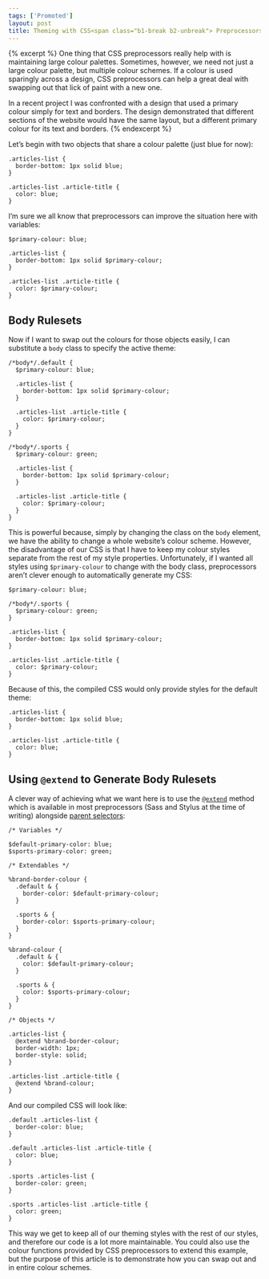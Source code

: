 ```yaml
---
tags: ['Promoted']
layout: post
title: Theming with CSS<span class="b1-break b2-unbreak"> Preprocessors</span>
---
```


{% excerpt %}
One thing that CSS preprocessors really help with is maintaining large colour palettes. Sometimes, however, we need not just a large colour palette, but multiple colour schemes. If a colour is used sparingly across a design, CSS preprocessors can help a great deal with swapping out that lick of paint with a new one.

In a recent project I was confronted with a design that used a primary colour simply for text and borders. The design demonstrated that different sections of the website would have the same layout, but a different primary colour for its text and borders.
{% endexcerpt %}

Let’s begin with two objects that share a colour palette (just blue for now):

    .articles-list {
      border-bottom: 1px solid blue;
    }

    .articles-list .article-title {
      color: blue;
    }

I’m sure we all know that preprocessors can improve the situation here with variables:

    $primary-colour: blue;

    .articles-list {
      border-bottom: 1px solid $primary-colour;
    }

    .articles-list .article-title {
      color: $primary-colour;
    }

## Body Rulesets

Now if I want to swap out the colours for those objects easily, I can substitute a `body` class to specify the active theme:

    /*body*/.default {
      $primary-colour: blue;

      .articles-list {
        border-bottom: 1px solid $primary-colour;
      }

      .articles-list .article-title {
        color: $primary-colour;
      }
    }

    /*body*/.sports {
      $primary-colour: green;

      .articles-list {
        border-bottom: 1px solid $primary-colour;
      }

      .articles-list .article-title {
        color: $primary-colour;
      }
    }

This is powerful because, simply by changing the class on the `body` element, we have the ability to change a whole website’s colour scheme. However, the disadvantage of our CSS is that I have to keep my colour styles separate from the rest of my style properties. Unfortunately, if I wanted all styles using `$primary-colour` to change with the body class, preprocessors aren’t clever enough to automatically generate my CSS:

    $primary-colour: blue;

    /*body*/.sports {
      $primary-colour: green;
    }

    .articles-list {
      border-bottom: 1px solid $primary-colour;
    }

    .articles-list .article-title {
      color: $primary-colour;
    }

Because of this, the compiled CSS would only provide styles for the default theme:

    .articles-list {
      border-bottom: 1px solid blue;
    }

    .articles-list .article-title {
      color: blue;
    }

## Using `@extend` to Generate Body Rulesets

A clever way of achieving what we want here is to use the [`@extend`](http://designshack.net/articles/css/extends-and-control-directives-two-crazy-things-sass-can-do-that-less-cant/) method which is available in most preprocessors (Sass and Stylus at the time of writing) alongside [parent selectors](http://thesassway.com/intermediate/referencing-parent-selectors-using-ampersand):

    /* Variables */

    $default-primary-color: blue;
    $sports-primary-color: green;

    /* Extendables */

    %brand-border-colour {
      .default & {
        border-color: $default-primary-colour;
      }

      .sports & {
        border-color: $sports-primary-colour;
      }
    }

    %brand-colour {
      .default & {
        color: $default-primary-colour;
      }

      .sports & {
        color: $sports-primary-colour;
      }
    }

    /* Objects */

    .articles-list {
      @extend %brand-border-colour;
      border-width: 1px;
      border-style: solid;
    }

    .articles-list .article-title {
      @extend %brand-colour;
    }

And our compiled CSS will look like:

    .default .articles-list {
      border-color: blue;
    }

    .default .articles-list .article-title {
      color: blue;
    }

    .sports .articles-list {
      border-color: green;
    }

    .sports .articles-list .article-title {
      color: green;
    }

This way we get to keep all of our theming styles with the rest of our styles, and therefore our code is a lot more maintainable. You could also use the colour functions provided by CSS preprocessors to extend this example, but the purpose of this article is to demonstrate how you can swap out and in entire colour schemes.
